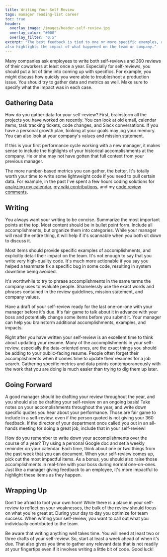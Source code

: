 ```yaml
---
title: Writing Your Self Review
tags: manager reading-list career
toc: true
header:
  overlay_image: /images/header-self-review.jpg
  overlay_color: "#000"
  overlay_filter: "0.5"
excerpt: "The best feedback is tied to one or more specific examples, and
also highlights the impact of what happened on the team or company."
---
```


Many companies ask employees to write both self-reviews and 360 reviews of their coworkers at least
once a year. Especially for self-reviews, you should put a lot of time into coming up with specifics. For example, you might discuss
how quickly you were able to troubleshoot a production issue. You should try
to gather data and metrics as well. Make sure to specify what the
impact was in each case.

## Gathering Data

How do you gather data for your self-review? First, brainstorm all the projects
 you have worked on recently. You can look at old email, calendar items, task
tracking tickets, code changes, and Slack conversations. If you have a personal
growth plan, looking at your goals may jog your memory. You can also look at
your company's values and mission statement.

If this is your first performance cycle working with a new manager, it makes
sense to include the highlights of your historical accomplishments at the
company. He or she may not have gotten that full context from your previous manager.

The more number-based metrics you can gather, the better. It's totally worth
your time to write some lightweight code if you need to pull certain data. For
example, in the past I've spent a few hours coding solutions for [analyzing my calendar](https://github.com/chase-seibert/gcal-report), [my wiki contributions](https://github.com/chase-seibert/confluence-stats), and my
[code review comments](https://github.com/chase-seibert/github-org-stats).

## Writing

You always want your writing to be concise. Summarize the most important points
 at the top. Most content should be in bullet point form. Include all
 accomplishments, but organize them into categories. While your manager will
read the entire thing, it will help if it's scannable when you both sit down to
discuss it.

Most items should provide specific examples of accomplishments, and explicitly detail their impact on
 the team. It's not enough to say that you write very high-quality code. It's
much more actionable if you say you helped a teammate fix a specific bug in
 some code, resulting in system downtime being avoided.

It's worthwhile to try to phrase accomplishments in the same terms the company
 uses to evaluate people. Shamelessly use the exact words and phrases contained in the
review guidelines, mission statement, and company values.

Have a draft of your self-review ready for the last one-on-one with your manager
before it's due. It's fair game to talk about it in advance with your boss and
potentially change some items before you submit it. Your manager can help you
brainstorm additional accomplishments, examples, and impacts.

 Right after you have written your self-review is an excellent time to think
about updating your resume. Many of the accomplishments in your self-review, especially the
 data-oriented ones, are the exact things you should be adding to your public-facing
 resume. People often forget their accomplishments when it comes time to
update their resumes for a job search. Gathering specific metrics and data points
contemporaneously with the work that you are doing is much easier than trying
to dig them up later.

## Going Forward

 A good manager should be drafting your review throughout the year, and you should
also be drafting your self-review on an ongoing basis! Take notes on your
 accomplishments throughout the year, and write down specific quotes you hear about
 your performance. Those are fair game to include in a self-review, even if the person quoted is not giving your 360 feedback. If the director of your department once
called you out in an all-hands meeting for doing a great job, include that in your self-review!

 How do you remember to write down your accomplishments over the course of
 a year? Try using a personal Google doc and set a weekly reminder on your
calendar. Each time, think about one or two things from the past week that you can document. When your self-review comes up, pick out the most impactful items.
As a bonus, you should also raise those accomplishments in real-time with your boss
during normal one-on-ones. Just like a manager giving feedback to an employee,
 it's more impactful to highlight these items as they happen.

## Wrapping Up

Don't be afraid to toot your own horn! While there is a place in your
 self-review to reflect on your weaknesses, the bulk of the review should
focus on what you're great at. During your day to day you optimize for team
 success. When writing your self-review, you want to call out what you
individually contributed to the team.

 Be aware that writing anything well takes time. You will need at least two or
 three drafts of your self-review. So, start at least a week ahead of when it's
due. That also gives you time to gather any relevant data that is not readily at your
fingertips even if it involves writing a little bit of code. Good luck!
